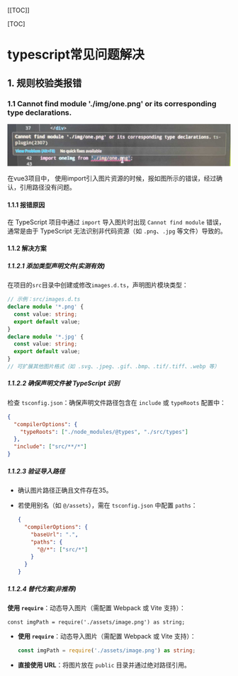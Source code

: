 [[TOC]]

[TOC]

# typescript常见问题解决

## 1. 规则校验类报错

### 1.1 Cannot find module './img/one.png' or its corresponding type declarations.

![](./img/020-ts-error-01.jpg)

在vue3项目中， 使用import引入图片资源的时候，报如图所示的错误，经过确认，引用路径没有问题。

#### 1.1.1 报错原因

在 TypeScript 项目中通过 `import` 导入图片时出现 `Cannot find module` 错误，通常是由于 TypeScript 无法识别非代码资源（如 `.png`、`.jpg` 等文件）导致的。

#### 1.1.2 解决方案

##### 1.1.2.1 **添加类型声明文件**(实测有效)

在项目的`src`目录中创建或修改`images.d.ts`，声明图片模块类型：

```typescript
// 示例：src/images.d.ts
declare module '*.png' {
  const value: string;
  export default value;
}
declare module '*.jpg' {
  const value: string;
  export default value;
}
// 可扩展其他图片格式（如 .svg、.jpeg、.gif、.bmp、.tif/.tiff、.webp 等）
```

##### 1.1.2.2 **确保声明文件被 TypeScript 识别**

检查 `tsconfig.json`‌：确保声明文件路径包含在 `include` 或 `typeRoots` 配置中：

```json
{
  "compilerOptions": {
    "typeRoots": ["./node_modules/@types", "./src/types"]
  },
  "include": ["src/**/*"]
}
```

##### 1.1.2.3 **验证导入路径**

- 确认图片路径正确且文件存在35。

- 若使用别名（如 `@/assets`），需在 `tsconfig.json` 中配置 `paths`：

  ```json
  {
    "compilerOptions": {
      "baseUrl": ".",
      "paths": {
        "@/*": ["src/*"]
      }
    }
  }
  ```

##### 1.1.2.4  **替代方案**(非推荐)

**使用 `require`**‌：动态导入图片（需配置 Webpack 或 Vite 支持）：

```
const imgPath = require('./assets/image.png') as string;
```

- **使用 `require`**‌：动态导入图片（需配置 Webpack 或 Vite 支持）：

  ```typescript
  const imgPath = require('./assets/image.png') as string;
  ```

- **直接使用 URL**‌：将图片放在 `public` 目录并通过绝对路径引用。



